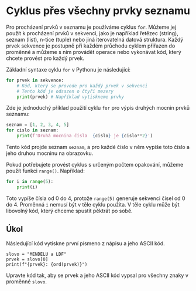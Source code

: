 # Cyklus přes všechny prvky seznamu

Pro procházení prvků v seznamu je používáme cyklus `for`. Můžeme jej použít k procházení prvků v sekvenci, jako je například řetězec (string), seznam (list), n-tice (tuple) nebo jiná iterovatelná datová struktura. Každý prvek sekvence je postupně při každém průchodu cyklem přiřazen do proměnné a můžeme s ním provádět operace nebo vykonávat kód, který chcete provést pro každý prvek.

Základní syntaxe cyklu `for` v Pythonu je následující:

```python
for prvek in sekvence:
    # Kód, který se provede pro každý prvek v sekvenci
    # Tento kód je odsazen o čtyři mezery
    print(prvek) # Například vytiskneme prvky
```

Zde je jednoduchý příklad použití cyklu `for` pro výpis druhých mocnin prvků seznamu:

```python
seznam = [1, 2, 3, 4, 5]
for cislo in seznam:
    print(f'Druhá mocnina čísla  {cislo} je {cislo**2}')
```

Tento kód projde seznam `seznam`, a pro každé číslo v něm vypíše toto číslo a jeho druhou mocninu na obrazovku.

Pokud potřebujete provést cyklus s určeným počtem opakování, můžeme použít funkci `range()`. Například:

```python
for i in range(5):
    print(i)
```

Toto vypíše čísla od 0 do 4, protože `range(5)` generuje sekvenci čísel od 0 do 4.
Proměnná `i` nemusí být v těle cyklu použita. V těle cyklu může být libovolný kód, který chceme spustit pěktrát po sobě.

## Úkol

Následující kód vytiskne první písmeno z nápisu a jeho ASCII kód.

```
slovo = "MENDELU a LDF"
prvek = slovo[0]
print(f"{prvek}: {ord(prvek)}")
```
Upravte kód tak, aby se prvek a jeho ASCII kód vypsal pro všechny znaky v proměnné `slovo`.
